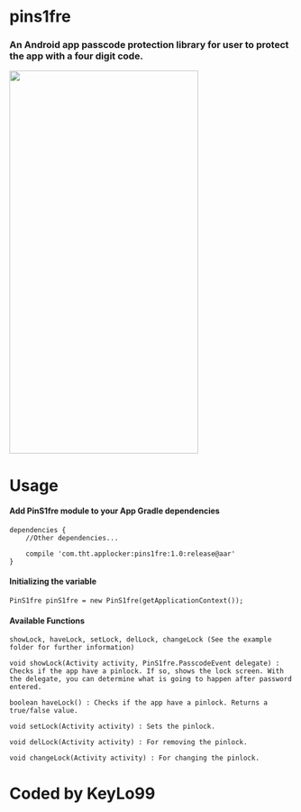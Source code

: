 # pins1fre
### An Android app passcode protection library for user to protect the app with a four digit code.

<img align="center" src='https://github.com/KeyLo99/pins1fre/blob/master/pins1fre/src/main/res/drawable/android_phone.png' width='335' height='679'/>

# Usage

#### Add PinS1fre module to your App Gradle dependencies

```
dependencies {
    //Other dependencies...
    
    compile 'com.tht.applocker:pins1fre:1.0:release@aar'
}

```

#### Initializing the variable

```
PinS1fre pinS1fre = new PinS1fre(getApplicationContext());
```

#### Available Functions
```
showLock, haveLock, setLock, delLock, changeLock (See the example folder for further information)
```

```
void showLock(Activity activity, PinS1fre.PasscodeEvent delegate) : Checks if the app have a pinlock. If so, shows the lock screen. With the delegate, you can determine what is going to happen after password entered.
```
```
boolean haveLock() : Checks if the app have a pinlock. Returns a true/false value.
```
```
void setLock(Activity activity) : Sets the pinlock.
```
```
void delLock(Activity activity) : For removing the pinlock.
```
```
void changeLock(Activity activity) : For changing the pinlock.
```

# Coded by KeyLo99
